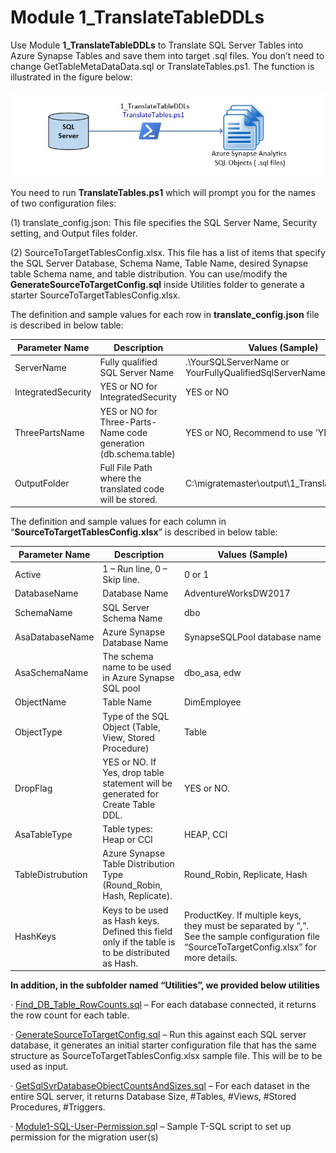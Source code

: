 # **Module 1_TranslateTableDDLs** 

Use Module **1_TranslateTableDDLs** to Translate SQL Server Tables into Azure Synapse Tables and save them into target .sql files.  You don’t need to change GetTableMetaDataData.sql or TranslateTables.ps1. The function is illustrated in the figure below:

![Module 1_TranslateMetadata](..//images/M1_TranslateMetaData.JPG)



You need to run **TranslateTables.ps1** which will prompt you for the names of two configuration files:

(1)  translate_config.json: This file specifies the SQL Server Name, Security setting, and Output files folder. 

(2)  SourceToTargetTablesConfig.xlsx. This file has a list of items that specify the SQL Server Database, Schema Name, Table Name, desired Synapse table Schema name, and table distribution. You can use/modify the **GenerateSourceToTargetConfig.sql** inside Utilities folder to generate a starter SourceToTargetTablesConfig.xlsx.

The definition and sample values for each row in **translate_config.json** file is described in below table:

| Parameter Name     | Description                                                  | Values (Sample)                                          |
| ------------------ | ------------------------------------------------------------ | -------------------------------------------------------- |
| ServerName         | Fully qualified SQL Server Name                              | .\\YourSQLServerName  or YourFullyQualifiedSqlServerName |
| IntegratedSecurity | YES or NO for IntegratedSecurity                             | YES or NO                                                |
| ThreePartsName     | YES or NO for Three-Parts-Name  code generation (db.schema.table) | YES or NO, Recommend to use 'YES'.                       |
| OutputFolder       | Full File Path where the  translated code will be stored.    | C:\\migratemaster\\output\\1_TranslateTableDDLs          |

The definition and sample values for each column in “**SourceToTargetTablesConfig.xlsx**” is described in below table:

| Parameter Name    | Description                                                  | Values (Sample)                                              |
| ----------------- | ------------------------------------------------------------ | ------------------------------------------------------------ |
| Active            | 1 – Run line,  0 – Skip line.                                | 0 or 1                                                       |
| DatabaseName      | Database Name                                                | AdventureWorksDW2017                                         |
| SchemaName        | SQL Server Schema Name                                       | dbo                                                          |
| AsaDatabaseName   | Azure Synapse Database Name                                  | SynapseSQLPool database name                                 |
| AsaSchemaName     | The schema name to be used in Azure Synapse  SQL pool        | dbo_asa, edw                                                 |
| ObjectName        | Table Name                                                   | DimEmployee                                                  |
| ObjectType        | Type of the SQL Object (Table, View, Stored  Procedure)      | Table                                                        |
| DropFlag          | YES or NO. If Yes, drop table statement will  be generated for Create Table DDL. | YES or NO.                                                   |
| AsaTableType      | Table types: Heap or CCI                                     | HEAP, CCI                                                    |
| TableDistrubution | Azure Synapse Table Distribution Type  (Round_Robin, Hash, Replicate). | Round_Robin, Replicate, Hash                                 |
| HashKeys          | Keys to be used as Hash keys. Defined this  field only if the table is to be distributed as Hash. | ProductKey. If multiple keys, they must be  separated by “,”. See the sample configuration file “SourceToTargetConfig.xlsx”  for more details. |

**In addition, in the subfolder named “Utilities”, we provided below utilities**

·     <u>Find_DB_Table_RowCounts.sql</u> – For each database connected, it returns the row count for each table. 

·     <u>GenerateSourceToTargetConfig.sql</u> – Run this against each SQL server database, it generates an initial starter configuration file that has the same structure as SourceToTargetTablesConfig.xlsx sample file. This will be to be used as input. 

·     <u>GetSqlSvrDatabaseObjectCountsAndSizes.sql</u> – For each dataset in the entire SQL server, it returns Database Size, #Tables, #Views, #Stored Procedures, #Triggers. 

·     <u>Module1-SQL-User-Permission.sq</u>l – Sample T-SQL script to set up permission for the migration user(s)

